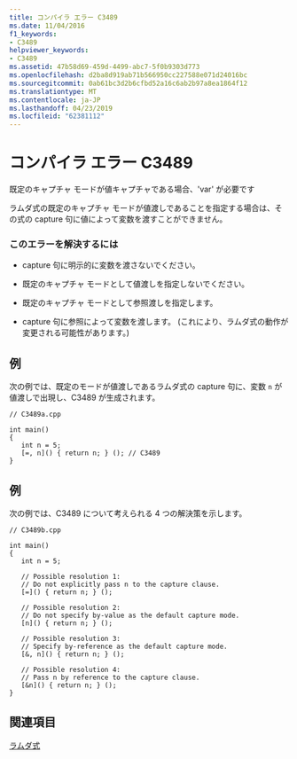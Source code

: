 ```yaml
---
title: コンパイラ エラー C3489
ms.date: 11/04/2016
f1_keywords:
- C3489
helpviewer_keywords:
- C3489
ms.assetid: 47b58d69-459d-4499-abc7-5f0b9303d773
ms.openlocfilehash: d2ba8d919ab71b566950cc227588e071d24016bc
ms.sourcegitcommit: 0ab61bc3d2b6cfbd52a16c6ab2b97a8ea1864f12
ms.translationtype: MT
ms.contentlocale: ja-JP
ms.lasthandoff: 04/23/2019
ms.locfileid: "62381112"
---
```

# <a name="compiler-error-c3489"></a>コンパイラ エラー C3489

既定のキャプチャ モードが値キャプチャである場合、'var' が必要です

ラムダ式の既定のキャプチャ モードが値渡しであることを指定する場合は、その式の capture 句に値によって変数を渡すことができません。

### <a name="to-correct-this-error"></a>このエラーを解決するには

- capture 句に明示的に変数を渡さないでください。

- 既定のキャプチャ モードとして値渡しを指定しないでください。

- 既定のキャプチャ モードとして参照渡しを指定します。

- capture 句に参照によって変数を渡します。 (これにより、ラムダ式の動作が変更される可能性があります。)

## <a name="example"></a>例

次の例では、既定のモードが値渡しであるラムダ式の capture 句に、変数 `n` が値渡しで出現し、C3489 が生成されます。

```
// C3489a.cpp

int main()
{
   int n = 5;
   [=, n]() { return n; } (); // C3489
}
```

## <a name="example"></a>例

次の例では、C3489 について考えられる 4 つの解決策を示します。

```
// C3489b.cpp

int main()
{
   int n = 5;

   // Possible resolution 1:
   // Do not explicitly pass n to the capture clause.
   [=]() { return n; } ();

   // Possible resolution 2:
   // Do not specify by-value as the default capture mode.
   [n]() { return n; } ();

   // Possible resolution 3:
   // Specify by-reference as the default capture mode.
   [&, n]() { return n; } ();

   // Possible resolution 4:
   // Pass n by reference to the capture clause.
   [&n]() { return n; } ();
}
```

## <a name="see-also"></a>関連項目

[ラムダ式](../../cpp/lambda-expressions-in-cpp.md)